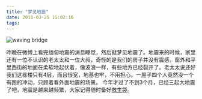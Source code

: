 ```yaml
---
title: "梦见地震"
date: 2011-03-25 15:02:16
tags:
---
```


![](../../../images/2011/03/2905247078_6d704b6897_z.jpg "waving bridge") 

昨晚在微博上看完缅甸地震的消息睡觉，然后就梦见地震了。地震来的时候，家里还有一位不认识的老太太和一位大叔，奇怪的是我们的房子并没有震感，窗外和平里西街的地面在柔软地起伏着，像波浪一样，有些地方已经裂开了。老太太说还好我们这栋楼只有4层，而且很宽，地基也牢，不用担心。一屋子四个人竟然没一个有跑的冲动，只顾着看外面地震的场景。 今年才过了不到3个月，已经三起大地震了吧，地震是越来越频繁，大家记得随时备好[救生袋](http://www.coletree.com/weblog/?p=930)。